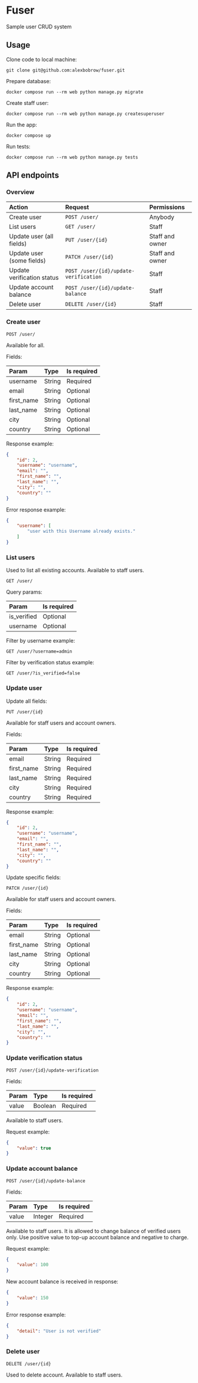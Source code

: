 # Fuser
Sample user CRUD system

## Usage

Clone code to local machine:

```shell
git clone git@github.com:alexbobrow/fuser.git
```

Prepare database:

```shell
docker compose run --rm web python manage.py migrate
```

Create staff user:

```shell
docker compose run --rm web python manage.py createsuperuser
```

Run the app:

```shell
docker compose up
```

Run tests:

```shell
docker compose run --rm web python manage.py tests
```

## API endpoints

### Overview

| Action                     | Request                               | Permissions     |
|:---------------------------|:--------------------------------------|:----------------|
| Create user                | `POST /user/`                         | Anybody         |
| List users                 | `GET /user/`                          | Staff           |
| Update user (all fields)   | `PUT /user/{id}`                      | Staff and owner |
| Update user (some fields)  | `PATCH /user/{id}`                    | Staff and owner |
| Update verification status | `POST /user/{id}/update-verification` | Staff           |
| Update account balance     | `POST /user/{id}/update-balance`      | Staff           |
| Delete user                | `DELETE /user/{id}`                   | Staff           |

### Create user

```
POST /user/
```

Available for all.

Fields:

| Param      | Type    | Is required |
|:-----------|:--------|:------------|
| username   | String  | Required    |
| email      | String  | Optional    |
| first_name | String  | Optional    |
| last_name  | String  | Optional    |
| city       | String  | Optional    |
| country    | String  | Optional    |

Response example:
```json
{
    "id": 2,
    "username": "username",
    "email": "",
    "first_name": "",
    "last_name": "",
    "city": "",
    "country": ""
}
```

Error response example:

```json
{
    "username": [
        "user with this Username already exists."
    ]
}
```

### List users

Used to list all existing accounts. Available to staff users.

```http request
GET /user/
```

Query params:

| Param       | Is required |
|:------------|:------------|
| is_verified | Optional    |
| username    | Optional    |

Filter by username example:

```http request
GET /user/?username=admin
```

Filter by verification status example:

```http request
GET /user/?is_verified=false
```

### Update user

Update all fields:

```http request
PUT /user/{id}
```

Available for staff users and account owners.

Fields:

| Param      | Type    | Is required |
|:-----------|:--------|:------------|
| email      | String  | Required    |
| first_name | String  | Required    |
| last_name  | String  | Required    |
| city       | String  | Required    |
| country    | String  | Required    |

Response example:
```json
{
    "id": 2,
    "username": "username",
    "email": "",
    "first_name": "",
    "last_name": "",
    "city": "",
    "country": ""
}
```

Update specific fields:

```http request
PATCH /user/{id}
```

Available for staff users and account owners.

Fields:

| Param      | Type    | Is required |
|:-----------|:--------|:------------|
| email      | String  | Optional    |
| first_name | String  | Optional    |
| last_name  | String  | Optional    |
| city       | String  | Optional    |
| country    | String  | Optional    |

Response example:
```json
{
    "id": 2,
    "username": "username",
    "email": "",
    "first_name": "",
    "last_name": "",
    "city": "",
    "country": ""
}
```

### Update verification status

```http request
POST /user/{id}/update-verification
```
Fields:

| Param | Type    | Is required |
|:------|:--------|:------------|
| value | Boolean | Required    |

Available to staff users.

Request example:

```json
{
    "value": true
}
```

### Update account balance

```http request
POST /user/{id}/update-balance
```
Fields:

| Param | Type    | Is required |
|:------|:--------|:------------|
| value | Integer | Required    |

Available to staff users. It is allowed to change balance of verified users only. Use positive value to top-up account
balance and negative to charge. 

Request example:

```json
{
    "value": 100
}
```

New account balance is received in response:

```json
{
    "value": 150
}
```

Error response example:

```json
{
    "detail": "User is not verified"
}
```

### Delete user

```http request
DELETE /user/{id}
```

Used to delete account. Available to staff users.
